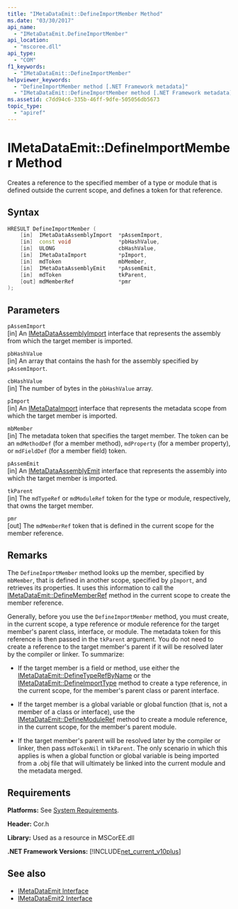```yaml
---
title: "IMetaDataEmit::DefineImportMember Method"
ms.date: "03/30/2017"
api_name: 
  - "IMetaDataEmit.DefineImportMember"
api_location: 
  - "mscoree.dll"
api_type: 
  - "COM"
f1_keywords: 
  - "IMetaDataEmit::DefineImportMember"
helpviewer_keywords: 
  - "DefineImportMember method [.NET Framework metadata]"
  - "IMetaDataEmit::DefineImportMember method [.NET Framework metadata]"
ms.assetid: c7dd94c6-335b-46ff-9dfe-505056db5673
topic_type: 
  - "apiref"
---
```

# IMetaDataEmit::DefineImportMember Method
Creates a reference to the specified member of a type or module that is defined outside the current scope, and defines a token for that reference.  
  
## Syntax  
  
```cpp  
HRESULT DefineImportMember (
    [in]  IMetaDataAssemblyImport  *pAssemImport,
    [in]  const void               *pbHashValue,
    [in]  ULONG                    cbHashValue,  
    [in]  IMetaDataImport          *pImport,
    [in]  mdToken                  mbMember,
    [in]  IMetaDataAssemblyEmit    *pAssemEmit,
    [in]  mdToken                  tkParent,
    [out] mdMemberRef              *pmr
);  
```  
  
## Parameters  
 `pAssemImport`  
 [in] An [IMetaDataAssemblyImport](imetadataassemblyimport-interface.md) interface that represents the assembly from which the target member is imported.  
  
 `pbHashValue`  
 [in] An array that contains the hash for the assembly specified by `pAssemImport`.  
  
 `cbHashValue`  
 [in] The number of bytes in the `pbHashValue` array.  
  
 `pImport`  
 [in] An [IMetaDataImport](imetadataimport-interface.md) interface that represents the metadata scope from which the target member is imported.  
  
 `mbMember`  
 [in] The metadata token that specifies the target member. The token can be an `mdMethodDef` (for a member method), `mdProperty` (for a member property), or `mdFieldDef` (for a member field) token.  
  
 `pAssemEmit`  
 [in] An [IMetaDataAssemblyEmit](imetadataassemblyemit-interface.md) interface that represents the assembly into which the target member is imported.  
  
 `tkParent`  
 [in] The `mdTypeRef` or `mdModuleRef` token for the type or module, respectively, that owns the target member.  
  
 `pmr`  
 [out] The `mdMemberRef` token that is defined in the current scope for the member reference.  
  
## Remarks  
 The `DefineImportMember` method looks up the member, specified by `mbMember`, that is defined in another scope, specified by `pImport`, and retrieves its properties. It uses this information to call the [IMetaDataEmit::DefineMemberRef](imetadataemit-definememberref-method.md) method in the current scope to create the member reference.  
  
 Generally, before you use the `DefineImportMember` method, you must create, in the current scope, a type reference or module reference for the target member's parent class, interface, or module. The metadata token for this reference is then passed in the `tkParent` argument. You do not need to create a reference to the target member's parent if it will be resolved later by the compiler or linker. To summarize:  
  
- If the target member is a field or method, use either the [IMetaDataEmit::DefineTypeRefByName](imetadataemit-definetyperefbyname-method.md) or the [IMetaDataEmit::DefineImportType](imetadataemit-defineimporttype-method.md) method to create a type reference, in the current scope, for the member's parent class or parent interface.  
  
- If the target member is a global variable or global function (that is, not a member of a class or interface), use the [IMetaDataEmit::DefineModuleRef](imetadataemit-definemoduleref-method.md) method to create a module reference, in the current scope, for the member's parent module.  
  
- If the target member's parent will be resolved later by the compiler or linker, then pass `mdTokenNil` in `tkParent`. The only scenario in which this applies is when a global function or global variable is being imported from a .obj file that will ultimately be linked into the current module and the metadata merged.  
  
## Requirements  
 **Platforms:** See [System Requirements](../../get-started/system-requirements.md).  
  
 **Header:** Cor.h  
  
 **Library:** Used as a resource in MSCorEE.dll  
  
 **.NET Framework Versions:** [!INCLUDE[net_current_v10plus](../../../../includes/net-current-v10plus-md.md)]  
  
## See also

- [IMetaDataEmit Interface](imetadataemit-interface.md)
- [IMetaDataEmit2 Interface](imetadataemit2-interface.md)
